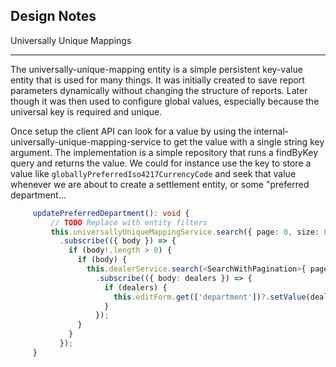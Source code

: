 ## Design Notes

Universally Unique Mappings
****************************

The universally-unique-mapping entity is a simple persistent key-value entity that is used for many things. It
was initially created to save report parameters dynamically without changing the structure of reports.
Later though it was then used to configure global values, especially because the universal key is required
and unique.

Once setup the client API can look for a value by using the internal-universally-unique-mapping-service
to get the value with a single string key argument.
The implementation is a simple repository that runs a findByKey query and returns the value.
We could for instance use the key to store a value like ``globallyPreferredIso4217CurrencyCode`` and seek that
value whenever we are about to create a settlement entity, or some "preferred department...

   ```typescript
        updatePreferredDepartment(): void {
            // TODO Replace with entity filters
            this.universallyUniqueMappingService.search({ page: 0, size: 0, sort: [], query: "globallyPreferredReportDesignDepartmentDealer"})
              .subscribe(({ body }) => {
                if (body!.length > 0) {
                  if (body) {
                    this.dealerService.search(<SearchWithPagination>{ page: 0, size: 0, sort: [], query: body[0].mappedValue })
                      .subscribe(({ body: dealers }) => {
                        if (dealers) {
                          this.editForm.get(['department'])?.setValue(dealers[0]);
                        }
                      });
                  }
                }
              });
        }
   ```
